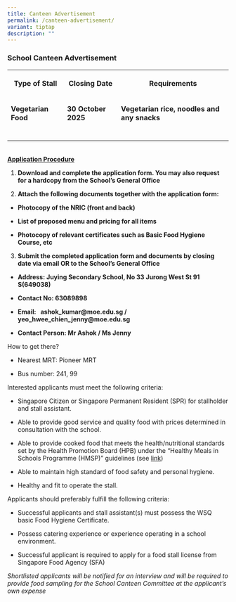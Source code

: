 ```yaml
---
title: Canteen Advertisement
permalink: /canteen-advertisement/
variant: tiptap
description: ""
---
```

<h3><strong>School Canteen Advertisement</strong></h3>
<p></p>
<table style="minWidth: 75px">
<colgroup>
<col>
<col>
<col>
</colgroup>
<tbody>
<tr>
<th rowspan="1" colspan="1">
<p>Type of Stall</p>
</th>
<th rowspan="1" colspan="1">
<p>Closing Date</p>
</th>
<th rowspan="1" colspan="1">
<p>Requirements</p>
</th>
</tr>
<tr>
<td rowspan="1" colspan="1">
<p><strong>Vegetarian Food</strong>
</p>
</td>
<td rowspan="1" colspan="1">
<p><strong>30 October 2025</strong>
</p>
</td>
<td rowspan="1" colspan="1">
<p><strong>Vegetarian rice, noodles and any snacks</strong>
</p>
</td>
</tr>
<tr>
<td rowspan="1" colspan="1">
<p></p>
</td>
<td rowspan="1" colspan="1">
<p></p>
</td>
<td rowspan="1" colspan="1">
<p></p>
</td>
</tr>
</tbody>
</table>
<p>
<br><strong><u>Application Procedure</u></strong>
</p>
<ol data-tight="true" class="tight">
<li>
<p><strong>Download and complete the application form. You may also request for a hardcopy from the School’s General Office</strong>
</p>
</li>
</ol>
<p></p>
<ol start="2" data-tight="true" class="tight">
<li>
<p><strong>Attach the following documents together with the application form:</strong>
</p>
</li>
</ol>
<ul data-tight="true" class="tight">
<li>
<p><strong>Photocopy of the NRIC (front and back)</strong>
</p>
</li>
<li>
<p><strong>List of proposed menu and pricing for all items</strong>
</p>
</li>
<li>
<p><strong>Photocopy of relevant certificates such as Basic Food Hygiene Course, etc</strong>
</p>
</li>
</ul>
<p></p>
<ol start="3" data-tight="true" class="tight">
<li>
<p><strong>Submit the completed application form and documents by closing date via email OR to the School’s General Office</strong>
</p>
</li>
</ol>
<ul data-tight="true" class="tight">
<li>
<p><strong>Address: Juying Secondary School, No 33 Jurong West St 91 S(649038)</strong>
</p>
</li>
<li>
<p><strong>Contact No: 63089898</strong>
</p>
</li>
<li>
<p><strong>Email:&nbsp;&nbsp;&nbsp;<a rel="noopener noreferrer nofollow" target="_blank">ashok_kumar@moe.edu.sg</a> / <a rel="noopener noreferrer nofollow" target="_blank">yeo_hwee_chien_jenny@moe.edu.sg</a></strong>
</p>
</li>
<li>
<p><strong>Contact Person: Mr Ashok / Ms Jenny</strong>
</p>
</li>
</ul>
<p></p>
<p>How to get there?</p>
<ul data-tight="true" class="tight">
<li>
<p>Nearest MRT: Pioneer MRT</p>
</li>
<li>
<p>Bus number: 241, 99</p>
</li>
</ul>
<p></p>
<p>Interested applicants must meet the following criteria:</p>
<ul data-tight="true" class="tight">
<li>
<p>Singapore Citizen or Singapore Permanent Resident (SPR) for stallholder
and stall assistant.</p>
</li>
<li>
<p>Able to provide good service and quality food with prices determined in
consultation with the school.</p>
</li>
<li>
<p>Able to provide cooked food that meets the health/nutritional standards
set by the Health Promotion Board (HPB) under the “Healthy Meals in Schools
Programme (HMSP)” guidelines (see&nbsp;<a href="https://hpb.gov.sg/schools/school-programmes/healthy-meals-in-schools-programme" rel="noopener noreferrer nofollow" target="_blank">link</a>)</p>
</li>
<li>
<p>Able to maintain high standard of food safety and personal hygiene.</p>
</li>
<li>
<p>Healthy and fit to operate the stall.</p>
</li>
</ul>
<p></p>
<p>Applicants should preferably fulfill the following criteria:</p>
<ul data-tight="true" class="tight">
<li>
<p>Successful applicants and stall assistant(s) must possess the WSQ basic
Food Hygiene Certificate.</p>
</li>
<li>
<p>Possess catering experience or experience operating in a school environment.</p>
</li>
<li>
<p>Successful applicant is required to apply for a food stall license from
Singapore Food Agency (SFA)</p>
</li>
</ul>
<p></p>
<p><em>Shortlisted applicants will be notified for an interview and will be required to provide food sampling for the School Canteen Committee at the applicant’s own expense</em>
</p>
<p>&nbsp;</p>